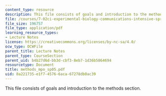 ```yaml
---
content_type: resource
description: This file consists of goals and introduction to the methods section.
file: /courses/7-02ci-experimental-biology-communications-intensive-spring-2005/8a221735e1f745766aca67278db0ac39_methods_mpo_sp05.pdf
file_size: 196757
file_type: application/pdf
learning_resource_types:
- Lecture Notes
license: https://creativecommons.org/licenses/by-nc-sa/4.0/
ocw_type: OCWFile
parent_title: Lecture Notes
parent_type: CourseSection
parent_uid: b4b27d6d-bb3d-cbf3-8eb7-1d36b5864694
resourcetype: Document
title: methods_mpo_sp05.pdf
uid: 8a221735-e1f7-4576-6aca-67278db0ac39
---
```

This file consists of goals and introduction to the methods section.